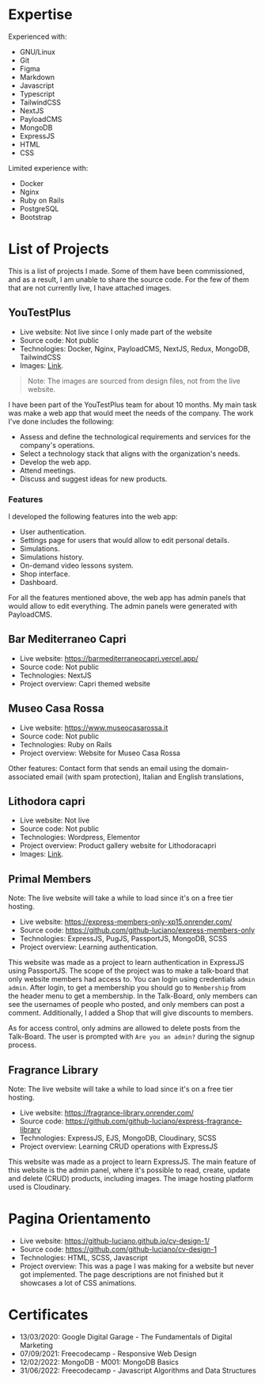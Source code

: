 # Expertise

Experienced with:
* GNU/Linux 
* Git
* Figma
* Markdown
* Javascript
* Typescript
* TailwindCSS
* NextJS
* PayloadCMS
* MongoDB
* ExpressJS
* HTML
* CSS

Limited experience with:
* Docker
* Nginx
* Ruby on Rails
* PostgreSQL
* Bootstrap

# List of Projects
This is a list of projects I made. Some of them have been commissioned, and as a result, I am unable to share the source code. For the few of them that are not currently live, I have attached images.


## YouTestPlus
* Live website: Not live since I only made part of the website
* Source code: Not public
* Technologies: Docker, Nginx, PayloadCMS, NextJS, Redux, MongoDB, TailwindCSS
* Images: [Link](https://github.com/github-luciano/CV/tree/main/youtestplus).
> Note: The images are sourced from design files, not from the live website.

I have been part of the YouTestPlus team for about 10 months. My main task was make a web app that would meet the needs of the company. The work I've done includes the following: 

* Assess and define the technological requirements and services for the company's operations.
* Select a technology stack that aligns with the organization's needs.
* Develop the web app.
* Attend meetings.
* Discuss and suggest ideas for new products.

### Features
I developed the following features into the web app:
* User authentication.
* Settings page for users that would allow to edit personal details.
* Simulations.
* Simulations history.
* On-demand video lessons system.
* Shop interface.
* Dashboard.

For all the features mentioned above, the web app has admin panels that would allow to edit everything. The admin panels were generated with PayloadCMS. 


## Bar Mediterraneo Capri
* Live website: https://barmediterraneocapri.vercel.app/
* Source code: Not public
* Technologies: NextJS
* Project overview: Capri themed website 

## Museo Casa Rossa
* Live website: https://www.museocasarossa.it
* Source code: Not public
* Technologies: Ruby on Rails
* Project overview: Website for Museo Casa Rossa

Other features: Contact form that sends an email using the domain-associated email (with spam protection), Italian and English translations, 

## Lithodora capri
* Live website: Not live
* Source code: Not public
* Technologies: Wordpress, Elementor
* Project overview: Product gallery website for Lithodoracapri
* Images: [Link](https://github.com/github-luciano/CV/tree/main/lithodoracapri).

## Primal Members
Note: The live website will take a while to load since it's on a free tier hosting.

* Live website: https://express-members-only-xp15.onrender.com/
* Source code: https://github.com/github-luciano/express-members-only
* Technologies: ExpressJS, PugJS, PassportJS, MongoDB, SCSS
* Project overview: Learning authentication.

This website was made as a project to learn authentication in ExpressJS using PassportJS. The scope of the project was to make a talk-board that only website members had access to. You can login using credentials `admin admin`. After login, to get a membership you should go to `Membership` from the header menu to get a membership. In the Talk-Board, only members can see the usernames of people who posted, and only members can post a comment. Additionally, I added a Shop that will give discounts to members.

As for access control, only admins are allowed to delete posts from the Talk-Board. The user is prompted with `Are you an admin?` during the signup process.

## Fragrance Library 
Note: The live website will take a while to load since it's on a free tier hosting.

* Live website: https://fragrance-library.onrender.com/
* Source code: https://github.com/github-luciano/express-fragrance-library
* Technologies: ExpressJS, EJS, MongoDB, Cloudinary, SCSS
* Project overview: Learning CRUD operations with ExpressJS

This website was made as a project to learn ExpressJS. The main feature of this website is the admin panel, where it's possible to read, create, update and delete (CRUD) products, including images. The image hosting platform used is Cloudinary. 


# Pagina Orientamento 
* Live website: https://github-luciano.github.io/cv-design-1/
* Source code: https://github.com/github-luciano/cv-design-1
* Technologies: HTML, SCSS, Javascript
* Project overview: This was a page I was making for a website but never got implemented. The page descriptions are not finished but it showcases a lot of CSS animations.

# Certificates
* 13/03/2020: Google Digital Garage - The Fundamentals of Digital Marketing
* 07/09/2021: Freecodecamp - Responsive Web Design
* 12/02/2022: MongoDB - M001: MongoDB Basics
* 31/06/2022: Freecodecamp - Javascript Algorithms and Data Structures

